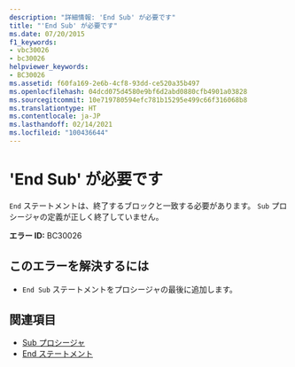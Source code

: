 ```yaml
---
description: "詳細情報: 'End Sub' が必要です"
title: "'End Sub' が必要です"
ms.date: 07/20/2015
f1_keywords:
- vbc30026
- bc30026
helpviewer_keywords:
- BC30026
ms.assetid: f60fa169-2e6b-4cf8-93dd-ce520a35b497
ms.openlocfilehash: 04dcd075d4580e9bf6d2abd0880cfb4901a03828
ms.sourcegitcommit: 10e719780594efc781b15295e499c66f316068b8
ms.translationtype: HT
ms.contentlocale: ja-JP
ms.lasthandoff: 02/14/2021
ms.locfileid: "100436644"
---
```

# <a name="end-sub-expected"></a>'End Sub' が必要です

`End` ステートメントは、終了するブロックと一致する必要があります。 `Sub` プロシージャの定義が正しく終了していません。  
  
 **エラー ID:** BC30026  
  
## <a name="to-correct-this-error"></a>このエラーを解決するには  
  
- `End Sub` ステートメントをプロシージャの最後に追加します。  
  
## <a name="see-also"></a>関連項目

- [Sub プロシージャ](../programming-guide/language-features/procedures/sub-procedures.md)
- [End ステートメント](../language-reference/statements/end-statement.md)
